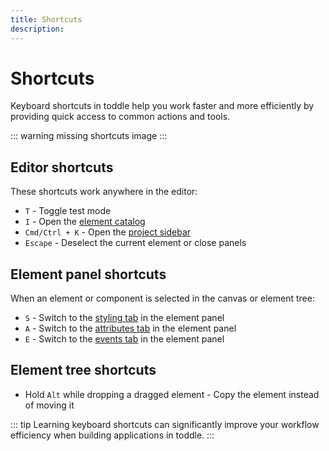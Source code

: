 ```yaml
---
title: Shortcuts
description:
---
```


# Shortcuts
Keyboard shortcuts in toddle help you work faster and more efficiently by providing quick access to common actions and tools.

::: warning
missing shortcuts image
:::

## Editor shortcuts
These shortcuts work anywhere in the editor:
- `T` - Toggle test mode
- `I` - Open the [element catalog](/the-editor/element-tree#element-catalog)
- `Cmd/Ctrl + K` - Open the [project sidebar](/the-editor/project-sidebar)
- `Escape` - Deselect the current element or close panels

## Element panel shortcuts
When an element or component is selected in the canvas or element tree:
- `S` - Switch to the [styling tab](the-editor/element-panel#styling) in the element panel
- `A` - Switch to the [attributes tab](the-editor/element-panel#attributes) in the element panel
- `E` - Switch to the [events tab](the-editor/element-panel#events) in the element panel

## Element tree shortcuts
- Hold `Alt` while dropping a dragged element - Copy the element instead of moving it

::: tip
Learning keyboard shortcuts can significantly improve your workflow efficiency when building applications in toddle.
:::